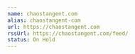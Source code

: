 ```yaml
---
name: chaostangent.com
alias: chaostangent-com
url: https://chaostangent.com
rssUrl: https://chaostangent.com/feed/
status: On Hold
---
```

